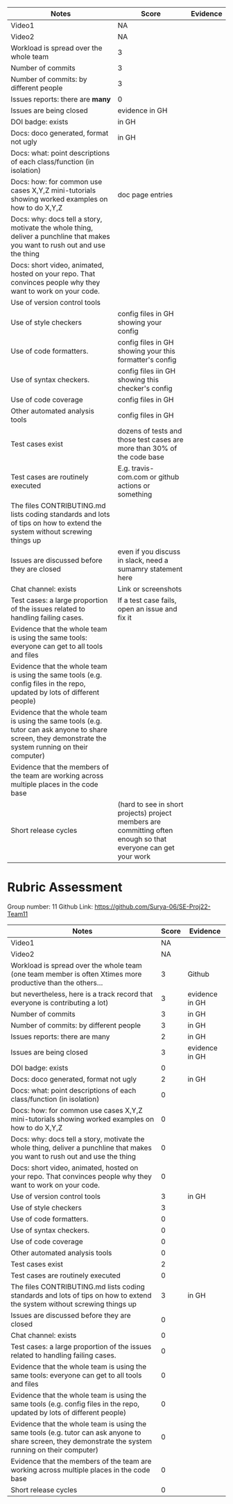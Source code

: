 |Notes|Score|Evidence|
|-----|---------|---------|
|Video1|NA||| 
|Video2|NA||| 
|Workload is spread over the whole team|3||Github|
|Number of commits|3||Github|
|Number of commits: by different people|3||Github|
|Issues reports: there are **many**|0||Github|
|Issues are being closed|evidence in GH|
|DOI badge: exists|in GH|
|Docs: doco generated, format not ugly |in GH|
|Docs: what: point descriptions of each class/function (in isolation) |
|Docs: how: for common use cases X,Y,Z mini-tutorials showing worked examples on how to do X,Y,Z|doc page entries|
|Docs: why: docs tell a story, motivate the whole thing, deliver a punchline that makes you want to rush out and use the thing|
|Docs: short video, animated, hosted on your repo. That convinces people why they want to work on your code.|
|Use of version control tools|
|Use of style checkers |config files in GH showing your config|
|Use of code formatters. |config files in GH showing your this formatter's  config|
|Use of syntax checkers. |config files iin  GH showing this checker's config  |
|Use of code coverage |config files in GH|
|Other automated analysis tools|config files in GH|
|Test cases exist|dozens of tests and those test cases are more than 30% of the code base|
|Test cases are routinely executed|E.g. travis-com.com or github actions or something|
|The files CONTRIBUTING.md lists coding standards and lots of tips on how to extend the system without screwing things up|
|Issues are discussed before they are closed|even if you discuss in slack, need a sumamry statement here|
|Chat channel: exists|Link or screenshots|
|Test cases: a large proportion of the issues related to handling failing cases.|If a test case fails, open an issue and fix it|
|Evidence that the whole team is using the same tools: everyone can get to all tools and files|
|Evidence that the whole team is using the same tools (e.g. config files in the repo, updated by lots of different people)|
|Evidence that the whole team is using the same tools (e.g. tutor can ask anyone to share screen, they demonstrate the system running on their computer)|
|Evidence that the members of the team are working across multiple places in the code base|
|Short release cycles | (hard to see in short projects) project members are committing often enough so that everyone can get your work|


# Rubric Assessment
Group number: 11
Github Link: https://github.com/Surya-06/SE-Proj22-Team11

| Notes                                                                                                                                                   | Score  | Evidence                                                                                                       |
| -------- | ------- | ------- |
|Video1|NA||
|Video2|NA||
| Workload is spread over the whole team (one team member is often Xtimes more productive than the others… |3| Github|
| but nevertheless, here is a track record that everyone is contributing a lot)                                                                           | 3       | evidence in GH                                                                                                 |
| Number of commits                                                                                                                                       | 3       | in GH                                                                                                          |
| Number of commits: by different people                                                                                                                  | 3       | in GH                                                                                                          |
| Issues reports: there are many                                                                                                                          | 2       | in GH                                                                                                          |
| Issues are being closed                                                                                                                                 | 3       | evidence in GH                                                                                                 |
| DOI badge: exists                                                                                                                                       | 0       |                                                                                                                |
| Docs: doco generated, format not ugly                                                                                                                   | 2       | in GH                                                                                                          |
| Docs: what: point descriptions of each class/function (in isolation)                                                                                    | 0       |                                                                                                                |
| Docs: how: for common use cases X,Y,Z mini-tutorials showing worked examples on how to do X,Y,Z                                                         | 0       |                                                                                                                |
| Docs: why: docs tell a story, motivate the whole thing, deliver a punchline that makes you want to rush out and use the thing                           | 0       |                                                                                                                |
| Docs: short video, animated, hosted on your repo. That convinces people why they want to work on your code.                                             | 0       |                                                                                                                |
| Use of version control tools                                                                                                                            | 3       | in GH                                                                                                          |
| Use of style checkers                                                                                                                                   | 3       |                                                                          |
| Use of code formatters.                                                                                                                                 | 0       |                                                         |
| Use of syntax checkers.                                                                                                                                 | 0       |                                                               |
| Use of code coverage                                                                                                                                    | 0       |                                                                                              |
| Other automated analysis tools                                                                                                                          | 0       |                                                                                              |
| Test cases exist                                                                                                                                        | 2       |                                         |
| Test cases are routinely executed                                                                                                                       | 0       |                                    |
| The files CONTRIBUTING.md lists coding standards and lots of tips on how to extend the system without screwing things up| 3       | in GH                                                                                                          |
| Issues are discussed before they are closed                                                                                                             | 0       |                                                     |
| Chat channel: exists                                                                                                                                    | 0       |                                                                                             |
| Test cases: a large proportion of the issues related to handling failing cases.                                                                         | 0       |                                                                 |
| Evidence that the whole team is using the same tools: everyone can get to all tools and files                                                           | 0       |                                                                                                                |
| Evidence that the whole team is using the same tools (e.g. config files in the repo, updated by lots of different people)                               | 0       |                                                                                                                |
| Evidence that the whole team is using the same tools (e.g. tutor can ask anyone to share screen, they demonstrate the system running on their computer) | 0       |                                                                                                                |
| Evidence that the members of the team are working across multiple places in the code base                                                               | 0       |                                                                                                                |
| Short release cycles                                                                                                                                    | 0       | |
